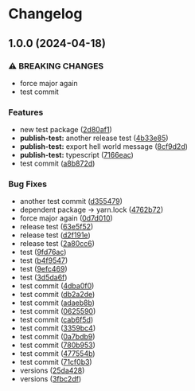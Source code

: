 # Changelog

## 1.0.0 (2024-04-18)


### ⚠ BREAKING CHANGES

* force major again
* test commit

### Features

* new test package ([2d80af1](https://github.com/cpro-js/workspace-test/commit/2d80af141d5122fb2e18581af4523aced2255af1))
* **publish-test:** another release test ([4b33e85](https://github.com/cpro-js/workspace-test/commit/4b33e858c0bebf905703823fa8bcb514459c31e1))
* **publish-test:** export hell world message ([8cf9d2d](https://github.com/cpro-js/workspace-test/commit/8cf9d2dcbbf08b6721ae8c946542009a1bad323f))
* **publish-test:** typescript ([7166eac](https://github.com/cpro-js/workspace-test/commit/7166eaccc705a9db181cefa5fb618bb3fbe966b1))
* test commit ([a8b872d](https://github.com/cpro-js/workspace-test/commit/a8b872dd4b2165bae0971a13aec8d186e850fe23))


### Bug Fixes

* another test commit ([d355479](https://github.com/cpro-js/workspace-test/commit/d355479181c0e6efa9fa2372852b57176bca8971))
* dependent package -&gt; yarn.lock ([4762b72](https://github.com/cpro-js/workspace-test/commit/4762b727c9f7ddd6386ca7206c44be973ce33244))
* force major again ([0d7d010](https://github.com/cpro-js/workspace-test/commit/0d7d0101ffe7bb2173cf835d40d902e7447b46e6))
* release test ([63e5f52](https://github.com/cpro-js/workspace-test/commit/63e5f5266c15cb261bc38612f15974e32310043e))
* release test ([d2f191e](https://github.com/cpro-js/workspace-test/commit/d2f191e70a41b653599b55126da237cfe2fb88cc))
* release test ([2a80cc6](https://github.com/cpro-js/workspace-test/commit/2a80cc66e828f8331e064a9f10212adede0eae26))
* test ([9fd76ac](https://github.com/cpro-js/workspace-test/commit/9fd76ac604b69a825b6d63559344e45e05a4f588))
* test ([b4f9547](https://github.com/cpro-js/workspace-test/commit/b4f95476ab76e63355700d602108b8ef1fb3aa16))
* test ([9efc469](https://github.com/cpro-js/workspace-test/commit/9efc469303fbe6b5b085e806fef315ede2654467))
* test ([3d5da6f](https://github.com/cpro-js/workspace-test/commit/3d5da6f3af00b0c2deb14716bd7e4fc081ba8679))
* test commit ([4dba0f0](https://github.com/cpro-js/workspace-test/commit/4dba0f0338fd9341d95efd10849ba526899c937d))
* test commit ([db2a2de](https://github.com/cpro-js/workspace-test/commit/db2a2de73f38c4036ac7cb357d2194469e32de7d))
* test commit ([adaeb8b](https://github.com/cpro-js/workspace-test/commit/adaeb8b27fb28c19a49707240e33e8ef5ddd7e53))
* test commit ([0625590](https://github.com/cpro-js/workspace-test/commit/062559046c554f75a08d74c0bd0b75a8c1db8a5a))
* test commit ([cab6f5d](https://github.com/cpro-js/workspace-test/commit/cab6f5da37c98d3276d70ce13da84d4a2c19c6d3))
* test commit ([3359bc4](https://github.com/cpro-js/workspace-test/commit/3359bc477be25de8394e8c56709694d299cf72c5))
* test commit ([0a7bdb9](https://github.com/cpro-js/workspace-test/commit/0a7bdb96e0dd586e593dc2bc2573c840a0dbe8fa))
* test commit ([780b953](https://github.com/cpro-js/workspace-test/commit/780b953a0176ea7c8d51d9bd463da16287937e73))
* test commit ([477554b](https://github.com/cpro-js/workspace-test/commit/477554bcb4dbbe252f7637be858844c3b841457d))
* test commit ([71cf0b3](https://github.com/cpro-js/workspace-test/commit/71cf0b373177ef215ff40b826357dbd8838ec301))
* versions ([25da428](https://github.com/cpro-js/workspace-test/commit/25da428f4478394de79739c62b18bcb9eac19232))
* versions ([3fbc2df](https://github.com/cpro-js/workspace-test/commit/3fbc2df04718b3057a9e7390d054617878ab28d9))
